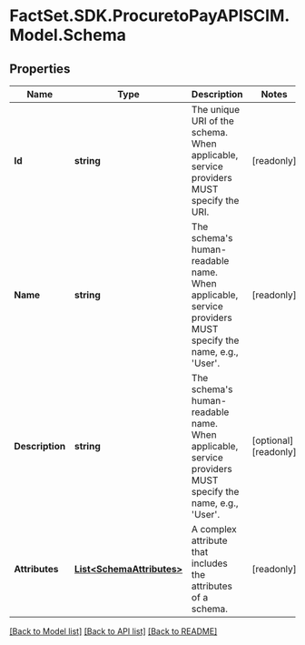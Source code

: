 # FactSet.SDK.ProcuretoPayAPISCIM.Model.Schema

## Properties

Name | Type | Description | Notes
------------ | ------------- | ------------- | -------------
**Id** | **string** | The unique URI of the schema. When applicable, service providers MUST specify the URI. | [readonly] 
**Name** | **string** | The schema&#39;s human-readable name.  When applicable, service providers MUST specify the name, e.g., &#39;User&#39;. | [readonly] 
**Description** | **string** | The schema&#39;s human-readable name.  When applicable, service providers MUST specify the name, e.g., &#39;User&#39;. | [optional] [readonly] 
**Attributes** | [**List&lt;SchemaAttributes&gt;**](SchemaAttributes.md) | A complex attribute that includes the attributes of a schema. | [readonly] 

[[Back to Model list]](../README.md#documentation-for-models) [[Back to API list]](../README.md#documentation-for-api-endpoints) [[Back to README]](../README.md)


